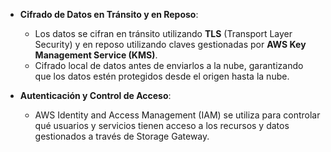 - **Cifrado de Datos en Tránsito y en Reposo**:
    
    - Los datos se cifran en tránsito utilizando **TLS** (Transport Layer Security) y en reposo utilizando claves gestionadas por **AWS Key Management Service (KMS)**.
    - Cifrado local de datos antes de enviarlos a la nube, garantizando que los datos estén protegidos desde el origen hasta la nube.
- **Autenticación y Control de Acceso**:
    
    - AWS Identity and Access Management (IAM) se utiliza para controlar qué usuarios y servicios tienen acceso a los recursos y datos gestionados a través de Storage Gateway.